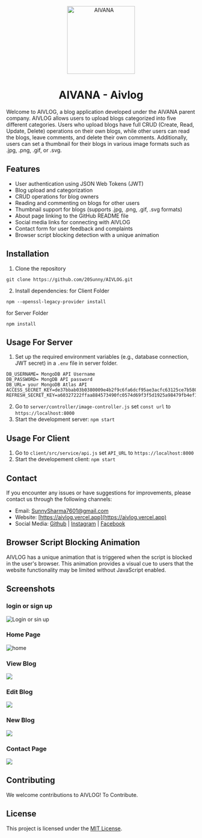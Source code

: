<p align="center">
<img width="180" src="https://aivanaart.vercel.app/assets/logo-76f396b8.png" alt="AIVANA"><h1 align="center">AIVANA - Aivlog</h1>
</p>

Welcome to AIVLOG, a blog application developed under the AIVANA parent company. AIVLOG allows users to upload blogs categorized into five different categories. Users who upload blogs have full CRUD (Create, Read, Update, Delete) operations on their own blogs, while other users can read the blogs, leave comments, and delete their own comments. Additionally, users can set a thumbnail for their blogs in various image formats such as .jpg, .png, .gif, or .svg.

## Features

- User authentication using JSON Web Tokens (JWT)
- Blog upload and categorization
- CRUD operations for blog owners
- Reading and commenting on blogs for other users
- Thumbnail support for blogs (supports .jpg, .png, .gif, .svg formats)
- About page linking to the GitHub README file
- Social media links for connecting with AIVLOG
- Contact form for user feedback and complaints
- Browser script blocking detection with a unique animation

## Installation

1. Clone the repository

 ```
 git clone https://github.com/20Sunny/AIVLOG.git 
 ```


2. Install dependencies:
for Client Folder
```
npm --openssl-legacy-provider install
```
for Server Folder
```
npm install
```

## Usage For Server

1. Set up the required environment variables (e.g., database connection, JWT secret) in a `.env` file in server folder.
```
DB_USERNAME= MongoDB API Username
DB_PASSWORD= MongDB API password
DB_URL= your MongoDB Atlas API
ACCESS_SECRET_KEY=de37bbab03b0380009e4b2f9c6fa6dcf95ae3acfc63125ce7b580d8d490eb6f92579843a4ce44011998dbec04fab568e5de224b042b2c2cf284acfbe03f1f4a6
REFRESH_SECRET_KEY=a60327222ffaa884573490fc0574d69f3f5d1925a98479fb4ef184ebc99fab84cbb9edcc41434b58a07b66188a75152916ed7b46b2031afa5b5c0f046cacb726
```
2. Go to `server/controller/image-controller.js` set `const url` to `https://localhost:8000`
3. Start the development server: `npm start`

## Usage For Client

1. Go to `client/src/service/api.js` set `API_URL` to `https://localhost:8000`
2. Start the developement client: `npm start`

## Contact

If you encounter any issues or have suggestions for improvements, please contact us through the following channels:

- Email: [SunnySharma7601@gmail.com](mailto:Sunnysharma7601@gmail.com)
- Website: [https://aivlog.vercel.app](https://aivlog.vercel.app)
- Social Media: [Github](https://github.com/20sunny) | [Instagram](https://www.instagram.com/aivlog) | [Facebook](https://www.facebook.com/aivlog)

## Browser Script Blocking Animation

AIVLOG has a unique animation that is triggered when the script is blocked in the user's browser. This animation provides a visual cue to users that the website functionality may be limited without JavaScript enabled.

## Screenshots
### login or sign up 
![Login or sin up](https://res.cloudinary.com/dhbyg08yc/image/upload/v1686186091/aivlog.vercel.app_account_iwob96.png)

### Home Page
![home](https://res.cloudinary.com/dhbyg08yc/image/upload/v1686186091/aivlog.vercel.app__csarai.png)

### View Blog
![](https://res.cloudinary.com/dhbyg08yc/image/upload/v1686186091/aivlog.vercel.app_details_647f0104ff6b33be85a0c4ca_lydf5s.png)

### Edit Blog
![](https://res.cloudinary.com/dhbyg08yc/image/upload/v1686186092/aivlog.vercel.app_update_647f0104ff6b33be85a0c4ca_eaa8xw.png)

### New Blog
![](https://res.cloudinary.com/dhbyg08yc/image/upload/v1686186091/aivlog.vercel.app__1_jrpxca.png)

### Contact Page
![](https://res.cloudinary.com/dhbyg08yc/image/upload/v1686186089/aivlog.vercel.app_contact_hcygnc.png)

## Contributing

We welcome contributions to AIVLOG! To Contribute.

## License

This project is licensed under the [MIT License](LICENSE).
